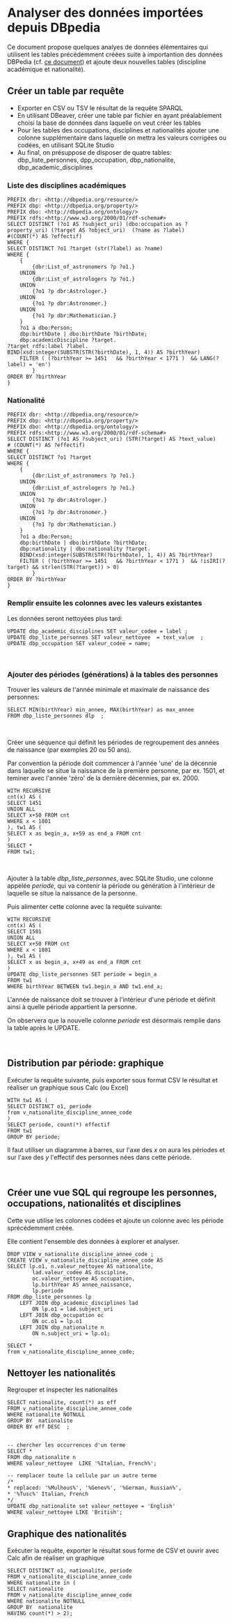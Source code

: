 # Analyser des données importées depuis DBpedia

Ce document propose quelques analyes de données élémentaires qui utilisent les tables précédemment créées suite à importantion des données DBPedia (cf. [ce document](./Importer_DBpedia_base_personnelle.md)) et ajoute deux nouvelles tables (discipline académique et nationalité).


## Créer un table par requête

* Exporter en CSV ou TSV le résultat de la requête SPARQL
* En utilisant DBeaver, créer une table par fichier en ayant préalablement choisi la base de données dans laquelle on veut créer les tables
* Pour les tables des occupations, disciplines et nationalités ajouter une colonne supplémentaire dans laquelle on mettra les valeurs corrigées ou codées, en utilisant SQLite Studio
* Au final, on présuppose de disposer de quatre tables: dbp_liste_personnes, dpp_occupation, dbp_nationalite, dbp_academic_disciplines




### Liste des disciplines académiques


    PREFIX dbr: <http://dbpedia.org/resource/>
    PREFIX dbp: <http://dbpedia.org/property/>
    PREFIX dbo: <http://dbpedia.org/ontology/>
    PREFIX rdfs:<http://www.w3.org/2000/01/rdf-schema#>
    SELECT DISTINCT (?o1 AS ?subject_uri) (dbo:occupation as ?property_uri) (?target AS ?object_uri)  (?name as ?label)
    #(COUNT(*) AS ?effectif) 
    WHERE {
    SELECT DISTINCT ?o1 ?target (str(?label) as ?name)
    WHERE { 
        {
            {dbr:List_of_astronomers ?p ?o1.}
        UNION
            {dbr:List_of_astrologers ?p ?o1.}
        UNION
            {?o1 ?p dbr:Astrologer.}
        UNION
            {?o1 ?p dbr:Astronomer.}
        UNION
            {?o1 ?p dbr:Mathematician.}
        }
        ?o1 a dbo:Person;
        dbp:birthDate | dbo:birthDate ?birthDate;
        dbp:academicDiscipline ?target.
    ?target rdfs:label ?label.
    BIND(xsd:integer(SUBSTR(STR(?birthDate), 1, 4)) AS ?birthYear)
        FILTER ( (?birthYear >= 1451   && ?birthYear < 1771 )  && LANG(?label) = 'en') 
            }
    ORDER BY ?birthYear
    }


### Nationalité

    PREFIX dbr: <http://dbpedia.org/resource/>
    PREFIX dbp: <http://dbpedia.org/property/>
    PREFIX dbo: <http://dbpedia.org/ontology/>
    PREFIX rdfs:<http://www.w3.org/2000/01/rdf-schema#>
    SELECT DISTINCT (?o1 AS ?subject_uri) (STR(?target) AS ?text_value) 
    # (COUNT(*) AS ?effectif) 
    WHERE {
    SELECT DISTINCT ?o1 ?target 
    WHERE { 
        {
            {dbr:List_of_astronomers ?p ?o1.}
        UNION
            {dbr:List_of_astrologers ?p ?o1.}
        UNION
            {?o1 ?p dbr:Astrologer.}
        UNION
            {?o1 ?p dbr:Astronomer.}
        UNION
            {?o1 ?p dbr:Mathematician.}
        }
        ?o1 a dbo:Person;
        dbp:birthDate | dbo:birthDate ?birthDate;
        dbp:nationality | dbo:nationality ?target.
        BIND(xsd:integer(SUBSTR(STR(?birthDate), 1, 4)) AS ?birthYear)
        FILTER ( (?birthYear >= 1451   && ?birthYear < 1771 )  && !isIRI(?target) && strlen(STR(?target)) > 0)
            }
    ORDER BY ?birthYear
    }




### Remplir ensuite les colonnes avec les valeurs existantes

Les données seront nettoyées plus tard:

    UPDATE dbp_academic_disciplines SET valeur_codee = label ;
    UPDATE dbp_liste_personnes SET valeur_nettoyee  = text_value  ;
    UPDATE dbp_occupation SET valeur_codee = name;


&nbsp;

### Ajouter des périodes (générations) à la tables des personnes

Trouver les valeurs de l'année minimale et maximale de naissance des personnes:

    SELECT MIN(birthYear) min_annee, MAX(birthYear) as max_annee  
    FROM dbp_liste_personnes dlp  ;

&nbsp;

Créer une séquence qui définit les périodes de regroupement des années de naissance (par exemples 20 ou 50 ans).

Par convention la période doit commencer à l'année 'une' de la décennie dans laquelle se situe la naissance de la première personne, par ex. 1501, et teminer avec l'année 'zéro' de la dernière décennies, par ex. 2000.

    WITH RECURSIVE
    cnt(x) AS (
    SELECT 1451
    UNION ALL
    SELECT x+50 FROM cnt
    WHERE x < 1801
    ), tw1 AS (
    SELECT x as begin_a, x+59 as end_a FROM cnt
    )
    SELECT * 
    FROM tw1;

&nbsp;    

Ajouter à la table _dbp_liste_personnes_, avec SQLite Studio, une colonne appelée _periode_, qui va contenir la période ou génération à l'intérieur de laquelle se situe la naissance de la personne.

Puis alimenter cette colonne avec la requête suivante:

    WITH RECURSIVE
    cnt(x) AS (
    SELECT 1501
    UNION ALL
    SELECT x+50 FROM cnt
    WHERE x < 1801
    ), tw1 AS (
    SELECT x as begin_a, x+49 as end_a FROM cnt
    )
    UPDATE dbp_liste_personnes SET periode = begin_a
    FROM tw1
    WHERE birthYear BETWEEN tw1.begin_a AND tw1.end_a;

L'année de naissance doit se trouver à l'intérieur d'une période et définit ainsi à quelle période appartient la personne.

On observera que la nouvelle colonne _periode_ est désormais remplie dans la table après le UPDATE.

&nbsp;

## Distribution par période: graphique

Exécuter la requête suivante, puis exporter sous format CSV le résultat et réaliser un graphique sous Calc (ou Excel)

    WITH tw1 AS (
    SELECT DISTINCT o1, periode
    from v_nationalite_discipline_annee_code
    )
    SELECT periode, count(*) effectif
    FROM tw1
    GROUP BY periode;

Il faut utiliser un diagramme à barres, sur l'axe des _x_ on aura les périodes et sur l'axe des _y_ l'effectif des personnes nées dans cette période.


&nbsp;



## Créer une vue SQL qui regroupe les personnes, occupations, nationalités et disciplines

Cette vue utilise les colonnes codées et ajoute un colonne avec les période sprécédemment créée.

Elle contient l'ensemble des données à explorer et analyser.


    DROP VIEW v_nationalite_discipline_annee_code ;
    CREATE VIEW v_nationalite_discipline_annee_code AS
    SELECT lp.o1, n.valeur_nettoyee AS nationalite, 
            lad.valeur_codee AS discipline,
            oc.valeur_nettoyee AS occupation,
            lp.birthYear AS annee_naissance,
            lp.periode
    FROM dbp_liste_personnes lp
        LEFT JOIN dbp_academic_disciplines lad 
            ON lp.o1 = lad.subject_uri
        LEFT JOIN dbp_occupation oc
            ON oc.o1 = lp.o1
        LEFT JOIN dbp_nationalite n 
            ON n.subject_uri = lp.o1; 

    SELECT *
    from v_nationalite_discipline_annee_code;




## Nettoyer les nationalités

Regrouper et inspecter les nationalités

    SELECT nationalite, count(*) as eff
    FROM v_nationalite_discipline_annee_code
    WHERE nationalite NOTNULL 
    GROUP BY  nationalite
    ORDER BY eff DESC  ; 


    -- chercher les occurrences d'un terme
    SELECT *
    FROM dbp_nationalite n 
    WHERE valeur_nettoyee  LIKE '%Italian, French%';

    -- remplacer toute la cellule par un autre terme
    /*
    * replaced: '%Mulhous%', '%Genev%', '%German, Russian%',
    * '%Tusc%' Italian, French
    */
    UPDATE dbp_nationalite set valeur_nettoyee = 'English'
    WHERE valeur_nettoyee LIKE 'British';


## Graphique des nationalités

Exécuter la requête, exporter le résultat sous forme de CSV et ouvrir avec Calc afin de réaliser un graphique

    SELECT DISTINCT o1, nationalite, periode
    FROM v_nationalite_discipline_annee_code
    WHERE nationalite in (
    SELECT nationalite
    FROM v_nationalite_discipline_annee_code
    WHERE nationalite NOTNULL 
    GROUP BY  nationalite
    HAVING count(*) > 2);